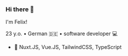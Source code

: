 ### Hi there 👋

I'm Felix!

23 y.o. • German 🇩🇪 • software developer 💻

- 🧡 Nuxt.JS, Vue.JS, TailwindCSS, TypeScript

<!--
**Legiarrd/Legiarrd** is a ✨ _special_ ✨ repository because its `README.md` (this file) appears on your GitHub profile.

Here are some ideas to get you started:

- 🔭 I’m currently working on ...
- 🌱 I’m currently learning ...
- 👯 I’m looking to collaborate on ...
- 🤔 I’m looking for help with ...
- 💬 Ask me about ...
- 📫 How to reach me: ...
- 😄 Pronouns: ...
- ⚡ Fun fact: ...
-->
